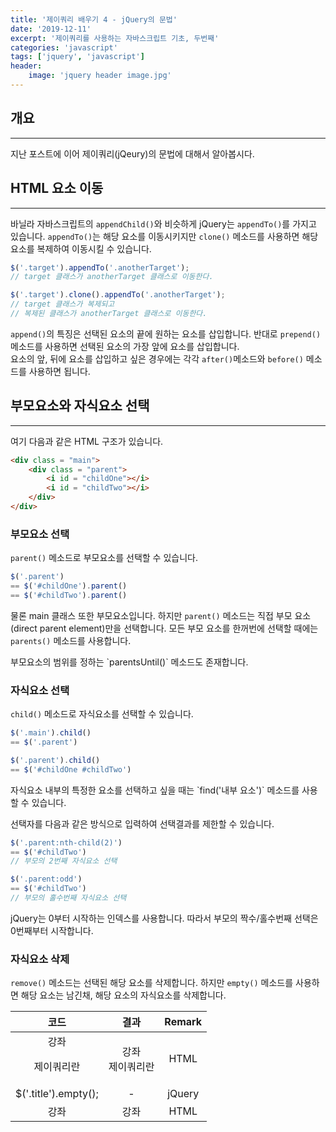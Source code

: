 ```yaml
---
title: '제이쿼리 배우기 4 - jQuery의 문법'
date: '2019-12-11'
excerpt: '제이쿼리를 사용하는 자바스크립트 기초, 두번째'
categories: 'javascript'
tags: ['jquery', 'javascript']
header:
    image: 'jquery header image.jpg'
---
```


## 개요
---
지난 포스트에 이어 제이쿼리(jQeury)의 문법에 대해서 알아봅시다.

## HTML 요소 이동
---
바닐라 자바스크립트의 `appendChild()`와 비슷하게 jQuery는 `appendTo()`를 가지고 있습니다. `appendTo()`는 해당 요소를 이동시키지만 `clone()` 메소드를 사용하면 해당 요소를 복제하여 이동시킬 수 있습니다.

~~~javascript
$('.target').appendTo('.anotherTarget');
// target 클래스가 anotherTarget 클래스로 이동한다.

$('.target').clone().appendTo('.anotherTarget');
// target 클래스가 복제되고
// 복제된 클래스가 anotherTarget 클래스로 이동한다.
~~~

`append()`의 특징은 선택된 요소의 끝에 원하는 요소를 삽입합니다. 반대로 `prepend()` 메소드를 사용하면 선택된 요소의 가장 앞에 요소를 삽입합니다.<br>요소의 앞, 뒤에 요소를 삽입하고 싶은 경우에는 각각 `after()`메소드와 `before()` 메소드를 사용하면 됩니다.

## 부모요소와 자식요소 선택
---
여기 다음과 같은 HTML 구조가 있습니다.
~~~html
<div class = "main">
    <div class = "parent">
        <i id = "childOne"></i>
        <i id = "childTwo"></i>
    </div>
</div>
~~~

### 부모요소 선택
`parent()` 메소드로 부모요소를 선택할 수 있습니다.

~~~javascript
$('.parent') 
== $('#childOne').parent()
== $('#childTwo').parent()
~~~

물론 main 클래스 또한 부모요소입니다. 하지만 `parent()` 메소드는 직접 부모 요소(direct parent element)만을 선택합니다. 모든 부모 요소를 한꺼번에 선택할 때에는 `parents()` 메소드를 사용합니다. 
<div class='alert alert-info d-inline-block'>
부모요소의 범위를 정하는 `parentsUntil()` 메소드도 존재합니다.
</div>

### 자식요소 선택
`child()` 메소드로 자식요소를 선택할 수 있습니다.

~~~javascript
$('.main').child()
== $('.parent')

$('.parent').child()
== $('#childOne #childTwo')
~~~
<div class='alert alert-success d-inline-block'>
자식요소 내부의 특정한 요소를 선택하고 싶을 때는 `find('내부 요소')` 메소드를 사용할 수 있습니다.
</div>

선택자를 다음과 같은 방식으로 입력하여 선택결과를 제한할 수 있습니다.

~~~javascript
$('.parent:nth-child(2)')
== $('#childTwo')
// 부모의 2번째 자식요소 선택

$('.parent:odd')
== $('#childTwo')
// 부모의 홀수번째 자식요소 선택
~~~
<div class='alert alert-info d-inline-block'>
jQuery는 0부터 시작하는 인덱스를 사용합니다. 따라서 부모의 짝수/홀수번째 선택은 0번째부터 시작합니다.
</div>

### 자식요소 삭제
`remove()` 메소드는 선택된 해당 요소를 삭제합니다. 하지만 `empty()` 메소드를 사용하면 해당 요소는 남긴채, 해당 요소의 자식요소를 삭제합니다.

|              <center>코드</center>              | <center>결과</center> | <center>Remark</center> |
| :-------------------------------------------: | :-----------------: | :---------------------: |
| <div class = "title">강좌<br><p>제이쿼리란</p></div> |     강좌<br>제이쿼리란     |          HTML           |
|             $('.title').empty();              |          -          |         jQuery          |
|       <div class = "title">강좌<br></div>       |         강좌          |          HTML           |

<!-- Main content-->

<!-- Main content-->

